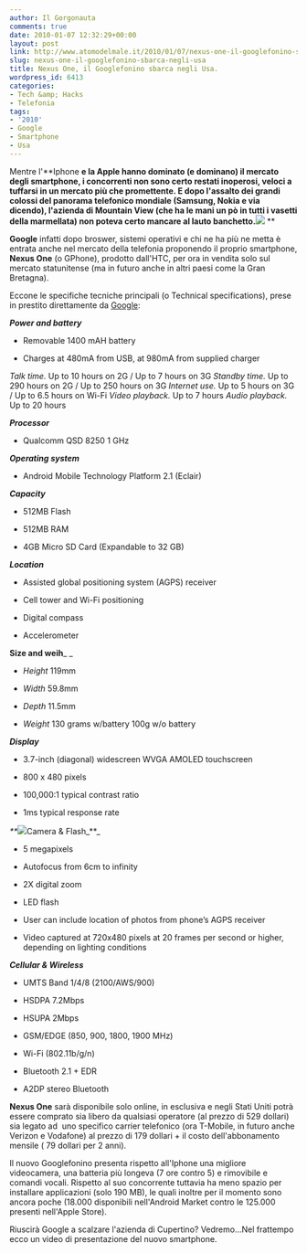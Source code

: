```yaml
---
author: Il Gorgonauta
comments: true
date: 2010-01-07 12:32:29+00:00
layout: post
link: http://www.atomodelmale.it/2010/01/07/nexus-one-il-googlefonino-sbarca-negli-usa/
slug: nexus-one-il-googlefonino-sbarca-negli-usa
title: Nexus One, il Googlefonino sbarca negli Usa.
wordpress_id: 6413
categories:
- Tech &amp; Hacks
- Telefonia
tags:
- '2010'
- Google
- Smartphone
- Usa
---
```


Mentre l'**Iphone **e la Apple hanno dominato (e dominano) il mercato degli **smartphone**, i concorrenti non sono certo restati inoperosi, veloci a tuffarsi in un mercato più che promettente. E dopo l'assalto dei grandi colossi del panorama telefonico mondiale (Samsung, Nokia e via dicendo), l'azienda di Mountain View (che ha le mani un pò in tutti i vasetti della marmellata) non poteva certo mancare al lauto banchetto.[![](http://www.atomodelmale.it/wp-content/uploads/2010/01/nexus-one-229x300.jpg)](http://www.atomodelmale.it/wp-content/uploads/2010/01/nexus-one.jpg)** **

**Google** infatti dopo broswer, sistemi operativi e chi ne ha più ne metta è entrata anche nel mercato della telefonia proponendo il proprio smartphone, **Nexus One** (o GPhone), prodotto dall'HTC, per ora in vendita solo sul mercato statunitense (ma in futuro anche in altri paesi come la Gran Bretagna).

Eccone le specifiche tecniche principali (o Technical specifications), prese in prestito direttamente da [Google](http://www.google.com/phone):

**_Power and battery_**



	
  * Removable 1400 mAH battery

	
  * Charges at 480mA from USB, at 980mA from supplied charger


_Talk time._ Up to 10 hours on 2G / Up to 7 hours on 3G
_Standby time._ Up to 290 hours on 2G / Up to 250 hours on 3G
_Internet use._ Up to 5 hours on 3G / Up to 6.5 hours on Wi-Fi
_Video playback._ Up to 7 hours
_Audio playback._ Up to 20 hours

<!-- more -->


**_Processor_**



	
  * Qualcomm QSD 8250 1 GHz


**_Operating system_**



	
  * Android Mobile Technology Platform 2.1 (Eclair)


**_Capacity_**



	
  * 512MB Flash

	
  * 512MB RAM

	
  * 4GB Micro SD Card (Expandable to 32 GB)


**_Location_**



	
  * Assisted global positioning system (AGPS) receiver

	
  * Cell tower and Wi-Fi positioning

	
  * Digital compass

	
  * Accelerometer


**Size and weih**_ _



	
  * _Height_ 119mm

	
  * _Width_ 59.8mm

	
  * _Depth_ 11.5mm

	
  * _Weight_ 130 grams w/battery
100g w/o battery


_**_Display_**_



	
  * 3.7-inch (diagonal) widescreen WVGA AMOLED touchscreen

	
  * 800 x 480 pixels

	
  * 100,000:1 typical contrast ratio

	
  * 1ms typical response rate


_**_[![](http://www.atomodelmale.it/wp-content/uploads/2010/01/nexus-one-2-235x300.jpg)](http://www.atomodelmale.it/wp-content/uploads/2010/01/nexus-one-2.jpg)Camera & Flash_**_



	
  * 5 megapixels

	
  * Autofocus from 6cm to infinity

	
  * 2X digital zoom

	
  * LED flash

	
  * User can include location of photos from phone’s AGPS receiver

	
  * Video captured at 720x480 pixels at 20 frames per second or higher, depending on lighting conditions


_**_Cellular & Wireless_**_



	
  * UMTS Band 1/4/8 (2100/AWS/900)

	
  * HSDPA 7.2Mbps

	
  * HSUPA 2Mbps

	
  * GSM/EDGE (850, 900, 1800, 1900 MHz)

	
  * Wi-Fi (802.11b/g/n)

	
  * Bluetooth 2.1 + EDR

	
  * A2DP stereo Bluetooth


**Nexus One** sarà disponibile solo online, in esclusiva e negli Stati Uniti potrà essere comprato sia libero da qualsiasi operatore (al prezzo di 529 dollari) sia legato ad  uno specifico carrier telefonico (ora T-Mobile, in futuro anche Verizon e Vodafone) al prezzo di 179 dollari + il costo dell'abbonamento mensile ( 79 dollari per 2 anni).

Il nuovo Googlefonino presenta rispetto all'Iphone una migliore videocamera, una batteria più longeva (7 ore contro 5) e rimovibile e comandi vocali. Rispetto al suo concorrente tuttavia ha meno spazio per installare applicazioni (solo 190 MB), le quali inoltre per il momento sono ancora poche (18.000 disponibili nell'Android Market contro le 125.000 presenti nell'Apple Store).

Riuscirà Google a scalzare l'azienda di Cupertino? Vedremo...Nel frattempo ecco un video di presentazione del nuovo smartphone.


